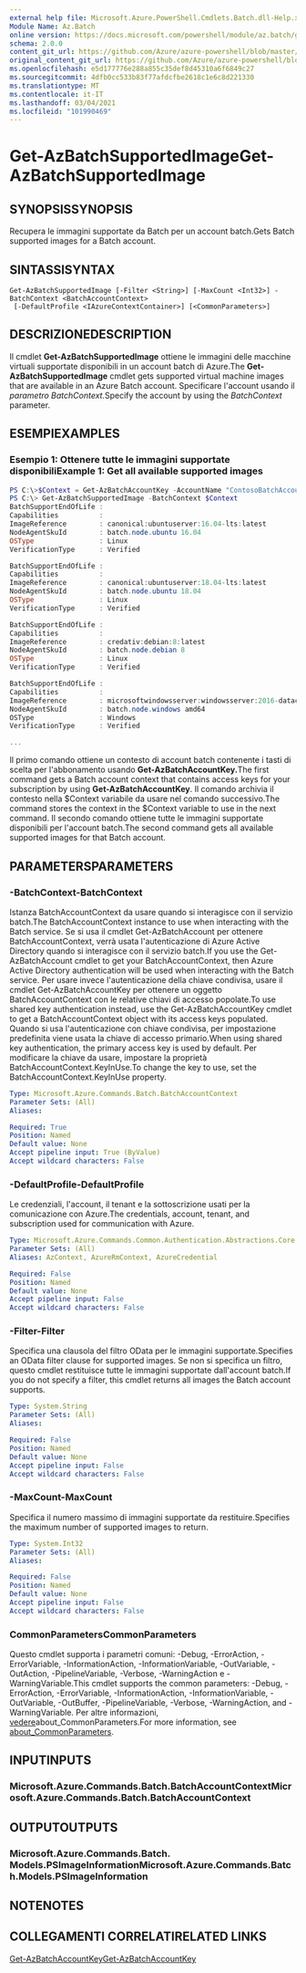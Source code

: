 ```yaml
---
external help file: Microsoft.Azure.PowerShell.Cmdlets.Batch.dll-Help.xml
Module Name: Az.Batch
online version: https://docs.microsoft.com/powershell/module/az.batch/get-azbatchsupportedimage.md
schema: 2.0.0
content_git_url: https://github.com/Azure/azure-powershell/blob/master/src/Batch/Batch/help/Get-AzBatchSupportedImage.md
original_content_git_url: https://github.com/Azure/azure-powershell/blob/master/src/Batch/Batch/help/Get-AzBatchSupportedImage.md
ms.openlocfilehash: e5d177776e288a855c35def8d45310a6f6849c27
ms.sourcegitcommit: 4dfb0cc533b83f77afdcfbe2618c1e6c8d221330
ms.translationtype: MT
ms.contentlocale: it-IT
ms.lasthandoff: 03/04/2021
ms.locfileid: "101990469"
---
```

# <span data-ttu-id="d6feb-101">Get-AzBatchSupportedImage</span><span class="sxs-lookup"><span data-stu-id="d6feb-101">Get-AzBatchSupportedImage</span></span>

## <span data-ttu-id="d6feb-102">SYNOPSIS</span><span class="sxs-lookup"><span data-stu-id="d6feb-102">SYNOPSIS</span></span>
<span data-ttu-id="d6feb-103">Recupera le immagini supportate da Batch per un account batch.</span><span class="sxs-lookup"><span data-stu-id="d6feb-103">Gets Batch supported images for a Batch account.</span></span>

## <span data-ttu-id="d6feb-104">SINTASSI</span><span class="sxs-lookup"><span data-stu-id="d6feb-104">SYNTAX</span></span>

```
Get-AzBatchSupportedImage [-Filter <String>] [-MaxCount <Int32>] -BatchContext <BatchAccountContext>
 [-DefaultProfile <IAzureContextContainer>] [<CommonParameters>]
```

## <span data-ttu-id="d6feb-105">DESCRIZIONE</span><span class="sxs-lookup"><span data-stu-id="d6feb-105">DESCRIPTION</span></span>
<span data-ttu-id="d6feb-106">Il cmdlet **Get-AzBatchSupportedImage** ottiene le immagini delle macchine virtuali supportate disponibili in un account batch di Azure.</span><span class="sxs-lookup"><span data-stu-id="d6feb-106">The **Get-AzBatchSupportedImage** cmdlet gets supported virtual machine images that are available in an Azure Batch account.</span></span>
<span data-ttu-id="d6feb-107">Specificare l'account usando il *parametro BatchContext.*</span><span class="sxs-lookup"><span data-stu-id="d6feb-107">Specify the account by using the *BatchContext* parameter.</span></span>

## <span data-ttu-id="d6feb-108">ESEMPI</span><span class="sxs-lookup"><span data-stu-id="d6feb-108">EXAMPLES</span></span>

### <span data-ttu-id="d6feb-109">Esempio 1: Ottenere tutte le immagini supportate disponibili</span><span class="sxs-lookup"><span data-stu-id="d6feb-109">Example 1: Get all available supported images</span></span>

```powershell
PS C:\>$Context = Get-AzBatchAccountKey -AccountName "ContosoBatchAccount"
PS C:\> Get-AzBatchSupportedImage -BatchContext $Context
BatchSupportEndOfLife :
Capabilities          :
ImageReference        : canonical:ubuntuserver:16.04-lts:latest
NodeAgentSkuId        : batch.node.ubuntu 16.04
OSType                : Linux
VerificationType      : Verified

BatchSupportEndOfLife :
Capabilities          :
ImageReference        : canonical:ubuntuserver:18.04-lts:latest
NodeAgentSkuId        : batch.node.ubuntu 18.04
OSType                : Linux
VerificationType      : Verified

BatchSupportEndOfLife :
Capabilities          :
ImageReference        : credativ:debian:8:latest
NodeAgentSkuId        : batch.node.debian 8
OSType                : Linux
VerificationType      : Verified

BatchSupportEndOfLife :
Capabilities          :
ImageReference        : microsoftwindowsserver:windowsserver:2016-datacenter:latest
NodeAgentSkuId        : batch.node.windows amd64
OSType                : Windows
VerificationType      : Verified

...
```

<span data-ttu-id="d6feb-110">Il primo comando ottiene un contesto di account batch contenente i tasti di scelta per l'abbonamento usando **Get-AzBatchAccountKey.**</span><span class="sxs-lookup"><span data-stu-id="d6feb-110">The first command gets a Batch account context that contains access keys for your subscription by using **Get-AzBatchAccountKey**.</span></span>
<span data-ttu-id="d6feb-111">Il comando archivia il contesto nella $Context variabile da usare nel comando successivo.</span><span class="sxs-lookup"><span data-stu-id="d6feb-111">The command stores the context in the $Context variable to use in the next command.</span></span>
<span data-ttu-id="d6feb-112">Il secondo comando ottiene tutte le immagini supportate disponibili per l'account batch.</span><span class="sxs-lookup"><span data-stu-id="d6feb-112">The second command gets all available supported images for that Batch account.</span></span>

## <span data-ttu-id="d6feb-113">PARAMETERS</span><span class="sxs-lookup"><span data-stu-id="d6feb-113">PARAMETERS</span></span>

### <span data-ttu-id="d6feb-114">-BatchContext</span><span class="sxs-lookup"><span data-stu-id="d6feb-114">-BatchContext</span></span>
<span data-ttu-id="d6feb-115">Istanza BatchAccountContext da usare quando si interagisce con il servizio batch.</span><span class="sxs-lookup"><span data-stu-id="d6feb-115">The BatchAccountContext instance to use when interacting with the Batch service.</span></span>
<span data-ttu-id="d6feb-116">Se si usa il cmdlet Get-AzBatchAccount per ottenere BatchAccountContext, verrà usata l'autenticazione di Azure Active Directory quando si interagisce con il servizio batch.</span><span class="sxs-lookup"><span data-stu-id="d6feb-116">If you use the Get-AzBatchAccount cmdlet to get your BatchAccountContext, then Azure Active Directory authentication will be used when interacting with the Batch service.</span></span>
<span data-ttu-id="d6feb-117">Per usare invece l'autenticazione della chiave condivisa, usare il cmdlet Get-AzBatchAccountKey per ottenere un oggetto BatchAccountContext con le relative chiavi di accesso popolate.</span><span class="sxs-lookup"><span data-stu-id="d6feb-117">To use shared key authentication instead, use the Get-AzBatchAccountKey cmdlet to get a BatchAccountContext object with its access keys populated.</span></span>
<span data-ttu-id="d6feb-118">Quando si usa l'autenticazione con chiave condivisa, per impostazione predefinita viene usata la chiave di accesso primario.</span><span class="sxs-lookup"><span data-stu-id="d6feb-118">When using shared key authentication, the primary access key is used by default.</span></span>
<span data-ttu-id="d6feb-119">Per modificare la chiave da usare, impostare la proprietà BatchAccountContext.KeyInUse.</span><span class="sxs-lookup"><span data-stu-id="d6feb-119">To change the key to use, set the BatchAccountContext.KeyInUse property.</span></span>

```yaml
Type: Microsoft.Azure.Commands.Batch.BatchAccountContext
Parameter Sets: (All)
Aliases:

Required: True
Position: Named
Default value: None
Accept pipeline input: True (ByValue)
Accept wildcard characters: False
```

### <span data-ttu-id="d6feb-120">-DefaultProfile</span><span class="sxs-lookup"><span data-stu-id="d6feb-120">-DefaultProfile</span></span>
<span data-ttu-id="d6feb-121">Le credenziali, l'account, il tenant e la sottoscrizione usati per la comunicazione con Azure.</span><span class="sxs-lookup"><span data-stu-id="d6feb-121">The credentials, account, tenant, and subscription used for communication with Azure.</span></span>

```yaml
Type: Microsoft.Azure.Commands.Common.Authentication.Abstractions.Core.IAzureContextContainer
Parameter Sets: (All)
Aliases: AzContext, AzureRmContext, AzureCredential

Required: False
Position: Named
Default value: None
Accept pipeline input: False
Accept wildcard characters: False
```

### <span data-ttu-id="d6feb-122">-Filter</span><span class="sxs-lookup"><span data-stu-id="d6feb-122">-Filter</span></span>
<span data-ttu-id="d6feb-123">Specifica una clausola del filtro OData per le immagini supportate.</span><span class="sxs-lookup"><span data-stu-id="d6feb-123">Specifies an OData filter clause for supported images.</span></span>
<span data-ttu-id="d6feb-124">Se non si specifica un filtro, questo cmdlet restituisce tutte le immagini supportate dall'account batch.</span><span class="sxs-lookup"><span data-stu-id="d6feb-124">If you do not specify a filter, this cmdlet returns all images the Batch account supports.</span></span>

```yaml
Type: System.String
Parameter Sets: (All)
Aliases:

Required: False
Position: Named
Default value: None
Accept pipeline input: False
Accept wildcard characters: False
```

### <span data-ttu-id="d6feb-125">-MaxCount</span><span class="sxs-lookup"><span data-stu-id="d6feb-125">-MaxCount</span></span>
<span data-ttu-id="d6feb-126">Specifica il numero massimo di immagini supportate da restituire.</span><span class="sxs-lookup"><span data-stu-id="d6feb-126">Specifies the maximum number of supported images to return.</span></span>

```yaml
Type: System.Int32
Parameter Sets: (All)
Aliases:

Required: False
Position: Named
Default value: None
Accept pipeline input: False
Accept wildcard characters: False
```

### <span data-ttu-id="d6feb-127">CommonParameters</span><span class="sxs-lookup"><span data-stu-id="d6feb-127">CommonParameters</span></span>
<span data-ttu-id="d6feb-128">Questo cmdlet supporta i parametri comuni: -Debug, -ErrorAction, -ErrorVariable, -InformationAction, -InformationVariable, -OutVariable, -OutAction, -PipelineVariable, -Verbose, -WarningAction e -WarningVariable.</span><span class="sxs-lookup"><span data-stu-id="d6feb-128">This cmdlet supports the common parameters: -Debug, -ErrorAction, -ErrorVariable, -InformationAction, -InformationVariable, -OutVariable, -OutBuffer, -PipelineVariable, -Verbose, -WarningAction, and -WarningVariable.</span></span> <span data-ttu-id="d6feb-129">Per altre informazioni, [vedere](http://go.microsoft.com/fwlink/?LinkID=113216)about_CommonParameters.</span><span class="sxs-lookup"><span data-stu-id="d6feb-129">For more information, see [about_CommonParameters](http://go.microsoft.com/fwlink/?LinkID=113216).</span></span>

## <span data-ttu-id="d6feb-130">INPUT</span><span class="sxs-lookup"><span data-stu-id="d6feb-130">INPUTS</span></span>

### <span data-ttu-id="d6feb-131">Microsoft.Azure.Commands.Batch.BatchAccountContext</span><span class="sxs-lookup"><span data-stu-id="d6feb-131">Microsoft.Azure.Commands.Batch.BatchAccountContext</span></span>

## <span data-ttu-id="d6feb-132">OUTPUT</span><span class="sxs-lookup"><span data-stu-id="d6feb-132">OUTPUTS</span></span>

### <span data-ttu-id="d6feb-133">Microsoft.Azure.Commands.Batch. Models.PSImageInformation</span><span class="sxs-lookup"><span data-stu-id="d6feb-133">Microsoft.Azure.Commands.Batch.Models.PSImageInformation</span></span>

## <span data-ttu-id="d6feb-134">NOTE</span><span class="sxs-lookup"><span data-stu-id="d6feb-134">NOTES</span></span>

## <span data-ttu-id="d6feb-135">COLLEGAMENTI CORRELATI</span><span class="sxs-lookup"><span data-stu-id="d6feb-135">RELATED LINKS</span></span>

[<span data-ttu-id="d6feb-136">Get-AzBatchAccountKey</span><span class="sxs-lookup"><span data-stu-id="d6feb-136">Get-AzBatchAccountKey</span></span>](./Get-AzBatchAccountKey.md)